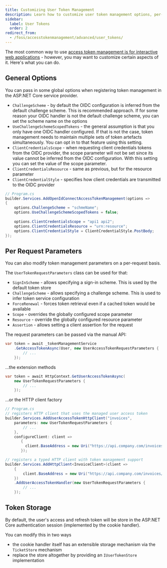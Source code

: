 ```yaml
---
title: Customizing User Token Management
description: Learn how to customize user token management options, per-request parameters, and token storage mechanisms in ASP.NET Core applications.
sidebar:
  label: User Tokens
  order: 2
redirect_from:
  - /foss/accesstokenmanagement/advanced/user_tokens/
---
```


The most common way
to use [access token management is for interactive web applications](/accesstokenmanagement/web-apps.md) -
however, you may want to customize certain aspects of it. Here's what you can do.

## General Options

You can pass in some global options when registering token management in the ASP.NET Core service provider.

* `ChallengeScheme` - by default the OIDC configuration is inferred from the default challenge scheme. This is
  recommended approach. If for some reason your OIDC handler is not the default challenge scheme, you can set the scheme
  name on the options
* `UseChallengeSchemeScopedTokens` - the general assumption is that you only have one OIDC handler configured. If that
  is not the case, token management needs to maintain multiple sets of token artefacts simultaneously. You can opt in to
  that feature using this setting.
* `ClientCredentialsScope` - when requesting client credentials tokens from the OIDC provider, the scope parameter will
  not be set since its value cannot be inferred from the OIDC configuration. With this setting you can set the value of
  the scope parameter.
* `ClientCredentialsResource` - same as previous, but for the resource parameter
* `ClientCredentialStyle` - specifies how client credentials are transmitted to the OIDC provider

```csharp
// Program.cs
builder.Services.AddOpenIdConnectAccessTokenManagement(options =>
{
    options.ChallengeScheme = "schmeName";
    options.UseChallengeSchemeScopedTokens = false;
    
    options.ClientCredentialsScope = "api1 api2";
    options.ClientCredentialsResource = "urn:resource";
    options.ClientCredentialStyle = ClientCredentialStyle.PostBody;  
});
```

## Per Request Parameters

You can also modify token management parameters on a per-request basis.

The `UserTokenRequestParameters` class can be used for that:

* `SignInScheme` - allows specifying a sign-in scheme. This is used by the default token store
* `ChallengeScheme` - allows specifying a challenge scheme. This is used to infer token service configuration
* `ForceRenewal` - forces token retrieval even if a cached token would be available
* `Scope` - overrides the globally configured scope parameter
* `Resource` - override the globally configured resource parameter
* `Assertion` - allows setting a client assertion for the request

The request parameters can be passed via the manual API:

```csharp
var token = await _tokenManagementService
    .GetAccessTokenAsync(User, new UserAccessTokenRequestParameters {
        // ... 
    });
```

...the extension methods

```csharp
var token = await HttpContext.GetUserAccessTokenAsync(
    new UserTokenRequestParameters {
        // ... 
    });
```

...or the HTTP client factory

```csharp
// Program.cs
// registers HTTP client that uses the managed user access token
builder.Services.AddUserAccessTokenHttpClient("invoices",
    parameters: new UserTokenRequestParameters {
        // ... 
    },
    configureClient: client => 
       { 
         client.BaseAddress = new Uri("https://api.company.com/invoices/"); 
       });

// registers a typed HTTP client with token management support
builder.Services.AddHttpClient<InvoiceClient>(client =>
    {
        client.BaseAddress = new Uri("https://api.company.com/invoices/");
    })
    .AddUserAccessTokenHandler(new UserTokenRequestParameters {
        // ... 
    });
```

## Token Storage

By default, the user's access and refresh token will be store in the ASP.NET Core authentication session (implemented by
the cookie handler).

You can modify this in two ways

* the cookie handler itself has an extensible storage mechanism via the `TicketStore` mechanism
* replace the store altogether by providing an `IUserTokenStore` implementation
